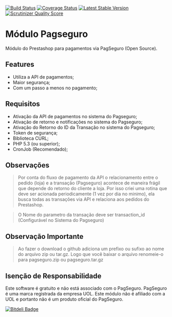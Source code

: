 [![Build Status](https://travis-ci.org/dlanileonardo/pagseguro.png)](https://travis-ci.org/dlanileonardo/pagseguro)
[![Coverage Status](https://coveralls.io/repos/dlanileonardo/pagseguro/badge.png)](https://coveralls.io/r/dlanileonardo/pagseguro)
[![Latest Stable Version](https://poser.pugx.org/dlanileonardo/pagseguro/v/stable.png)](https://packagist.org/packages/dlanileonardo/pagseguro)
[![Scrutinizer Quality Score](https://scrutinizer-ci.com/g/dlanileonardo/pagseguro/badges/quality-score.png?s=4efe7bb52542ff5f25d10a6684daea43905d9b5a)](https://scrutinizer-ci.com/g/dlanileonardo/pagseguro/)

Módulo Pagseguro
================

Módulo do Prestashop para pagamentos via PagSeguro (Open Source).

Features
--------

* Utiliza a API de pagamentos;
* Maior segurança;
* Com um passo a menos no pagamento;

Requisitos
----------

* Ativação da API de pagamentos no sistema do Pagseguro;
* Ativação de retorno e notificações no sistema do Pagseguro;
* Ativação do Retorno do ID da Transação no sistema do Pagseguro;
* Token de segurança;
* Biblioteca CURL;
* PHP 5.3 (ou superior);
* CronJob (Recomendado);

Observações
------------

> Por conta do fluxo de pagamento da API o relacionamento entre o pedido (loja) e a transação (Pagseguro)
> acontece de maneira frágil que depende do retorno do cliente a loja.
> Por isso criei uma rotina que deve ser acionada periodicamente (1 vez por dia no minimo), ela busca
> todas as transações via API e relaciona aos pedidos do Prestashop.

> O Nome do parametro da transação deve ser transaction_id (Configurável no Sistema do Pagseguro)

Observação Importante
---------------------

> Ao fazer o download o github adiciona um prefixo ou sufixo ao nome do arquivo zip ou tar.gz.
> Logo que você baixar o arquivo renomeie-o para pagseguro.zip ou pagseguro.tar.gz

Isenção de Responsabilidade
---------------------------

Este software é gratuito e não está associado com o PagSeguro. PagSeguro é uma marca registrada da empresa UOL. Este módulo não é afiliado com a UOL e portanto não é um produto oficial do PagSeguro.


[![Bitdeli Badge](https://d2weczhvl823v0.cloudfront.net/dlanileonardo/pagseguro/trend.png)](https://bitdeli.com/free "Bitdeli Badge")

